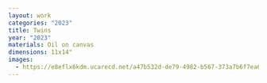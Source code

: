```yaml
---
layout: work
categories: "2023"
title: Twins
year: "2023"
materials: Oil on canvas
dimensions: 11x14"
images:
  - https://e8eflx6kdm.ucarecd.net/a47b532d-de79-4982-b567-373a7b6f7ea6/-/resize/2400/-/quality/lightest/-/format/auto/
---
```

